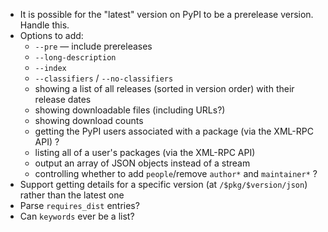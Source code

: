 - It is possible for the "latest" version on PyPI to be a prerelease version.
  Handle this.
- Options to add:
    - `--pre` — include prereleases
    - `--long-description`
    - `--index`
    - `--classifiers` / `--no-classifiers`
    - showing a list of all releases (sorted in version order) with their
      release dates
    - showing downloadable files (including URLs?)
    - showing download counts
    - getting the PyPI users associated with a package (via the XML-RPC API) ?
    - listing all of a user's packages (via the XML-RPC API)
    - output an array of JSON objects instead of a stream
    - controlling whether to add `people`/remove `author*` and `maintainer*` ?
- Support getting details for a specific version (at `/$pkg/$version/json`)
  rather than the latest one
- Parse `requires_dist` entries?
- Can `keywords` ever be a list?
